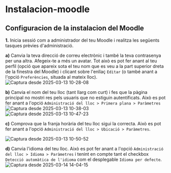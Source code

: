 # Instalacion-moodle
## Configuracion de la instalacion del Moodle
**1.** Inicia sessió com a administrador del teu Moodle i realitza les següents tasques prèvies d'administració.
 
 **a)** Canvia la teva direcció de correu electrònic i també la teva contrasenya per una altra. Afegeix-te a més un avatar. Tot això es pot fer anant al teu perfil (opció que apareix sota el teu nom que es veu a la part superior dreta de la finestra del Moodle) i clicant sobre l'enllaç `Editar` (o també anant a l'opció `Preferències`, situada al mateix lloc).
 ![Captura desde 2025-03-13 10-28-08](https://github.com/user-attachments/assets/35942c71-2fb9-481d-a5a5-0c8b01481ef2)
 
  **b)** Canvia el nom del teu lloc (tant llarg com curt) i fes que la pàgina principal no mostri res pels usuaris que no estiguin autentificats. Això es pot fer anant a l'opció `Administració del lloc > Primera plana > Paràmetres`
  ![Captura desde 2025-03-13 10-38-03](https://github.com/user-attachments/assets/cc8b1a1f-93c2-4458-ae47-53218479411e) ![Captura desde 2025-03-13 10-47-23](https://github.com/user-attachments/assets/cccd25d1-3674-4d03-8c29-bc6ee9a56f73)

  **c)** Comprova que la franja horària del teu lloc sigui la correcta. Això es pot fer anant a l'opció `Administració del lloc > Ubicació > Paràmetres`.
  
  ![Captura desde 2025-03-13 10-50-52](https://github.com/user-attachments/assets/c7bb59d8-9890-4de8-abf6-ca44bc50ceca)

   **d)** Canvia l'idioma del teu lloc. Això es pot fer anant a l'opció `Administració del lloc > Idioma > Paràmetres` i tenint en compte tant el checkbox `Detecció automàtica de l'idioma` com el desplegable `Idioma per defecte`.
   ![Captura desde 2025-03-14 14-04-15](https://github.com/user-attachments/assets/f74a68a6-5932-400e-9531-e90d6247a79a)



